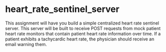 # heart_rate_sentinel_server
This assignment will have you build a simple centralized heart rate sentinel server. This server will be built to receive POST requests from mock patient heart rate monitors that contain patient heart rate information over time. If a patient exhibits a tachycardic heart rate, the physician should receive an email warning them. 
